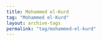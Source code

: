 ```yaml
---
title: Mohammed el-Kurd
tag: "Mohammed el-Kurd"
layout: archive-tags
permalink: "tag/mohammed-el-kurd"
---
```

